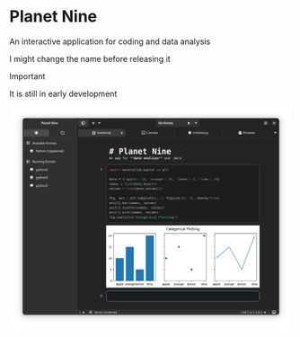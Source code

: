 # Planet Nine

An interactive application for coding and data analysis

I might change the name before releasing it

> [!IMPORTANT] 
> It is still in early development

<div align="center">
    <img src="data/resources/screenshot.png" max-height="500"/>
</div>
